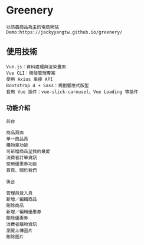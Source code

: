 # Greenery
```
以防蟲商品為主的電商網站
Demo:https://jackyyangtw.github.io/greenery/
```
## 使用技術
```
Vue.js：資料處理與渲染畫面
Vue CLI：開發管理專案
使用 Axios 串接 API
Bootstrap 4 + Sass：規劃響應式版型
套用 Vue 插件：vue-slick-carousel、Vue Loading 等插件
```

### 功能介紹
```
前台

商品頁面
單一商品頁
購物車功能
可新增商品至我的最愛
消費者訂單資訊
使用優惠券功能
首頁、關於我們

後台

管理員登入頁
新增／編輯商品
刪除商品
新增／編輯優惠券
刪除優惠券
消費者購物資訊
瀏覽上傳圖片
刪除圖片
```

